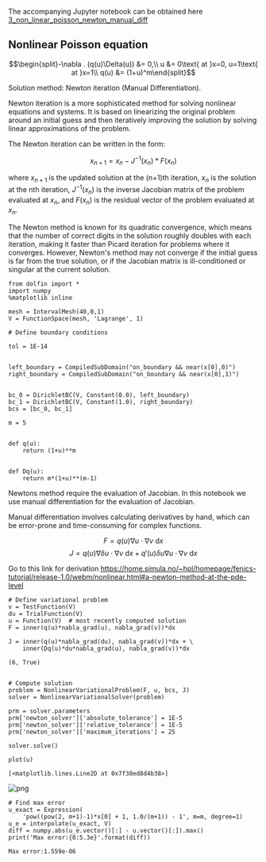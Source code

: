 The accompanying Jupyter notebook can be obtained here [3_non_linear_poisson_newton_manual_diff](../../../src/day-2/tutorials/3_non_linear_poisson_newton_manual_diff.ipynb)



## Nonlinear Poisson equation 

$$\begin{split}-\nabla . (q(u)\Delta(u)) &= 0,\\
u &= 0\text{ at }x=0, u=1\text{ at }x=1\\
q(u) &= (1+u)^m\end{split}$$

Solution method: Newton iteration (Manual Differentiation).

Newton iteration is a more sophisticated method for solving nonlinear equations and systems. It is based on linearizing the original problem around an initial guess and then iteratively improving the solution by solving linear approximations of the problem.

The Newton iteration can be written in the form:

$$x_{n+1} = x_n - J^{-1}(x_n) * F(x_n)$$

where $x_{n+1}$ is the updated solution at the (n+1)th iteration, $x_n$ is the solution at the nth iteration, $J^{-1}(x_n)$ is the inverse Jacobian matrix of the problem evaluated at $x_n$, and $F(x_n)$ is the residual vector of the problem evaluated at $x_n$.

The Newton method is known for its quadratic convergence, which means that the number of correct digits in the solution roughly doubles with each iteration, making it faster than Picard iteration for problems where it converges. However, Newton's method may not converge if the initial guess is far from the true solution, or if the Jacobian matrix is ill-conditioned or singular at the current solution.


```
from dolfin import *
import numpy
%matplotlib inline

mesh = IntervalMesh(40,0,1)
V = FunctionSpace(mesh, 'Lagrange', 1)
```


```
# Define boundary conditions

tol = 1E-14


left_boundary = CompiledSubDomain("on_boundary && near(x[0],0)")
right_boundary = CompiledSubDomain("on_boundary && near(x[0],1)")


bc_0 = DirichletBC(V, Constant(0.0), left_boundary)
bc_1 = DirichletBC(V, Constant(1.0), right_boundary)
bcs = [bc_0, bc_1]
```


```
m = 5


def q(u):
    return (1+u)**m


def Dq(u):
    return m*(1+u)**(m-1)
```

Newtons method require the evaluation of Jacobian. In this notebook we use manual differentiation for the evaluation of Jacobian.

Manual differentiation involves calculating derivatives by hand, which can be error-prone and time-consuming for complex functions.

$$F=q(u)\nabla u \cdot \nabla v\ \mathrm{d}x$$
$$J = q(u)\nabla \delta u \cdot \nabla v\ \mathrm{d}x + q'(u)\delta u\nabla u \cdot \nabla v\ \mathrm{d}x$$

Go to this link for derivation
https://home.simula.no/~hpl/homepage/fenics-tutorial/release-1.0/webm/nonlinear.html#a-newton-method-at-the-pde-level


```
# Define variational problem
v = TestFunction(V)
du = TrialFunction(V)
u = Function(V)  # most recently computed solution
F = inner(q(u)*nabla_grad(u), nabla_grad(v))*dx

J = inner(q(u)*nabla_grad(du), nabla_grad(v))*dx + \
    inner(Dq(u)*du*nabla_grad(u), nabla_grad(v))*dx
```




    (6, True)




```

# Compute solution
problem = NonlinearVariationalProblem(F, u, bcs, J)
solver = NonlinearVariationalSolver(problem)

prm = solver.parameters
prm['newton_solver']['absolute_tolerance'] = 1E-5
prm['newton_solver']['relative_tolerance'] = 1E-5
prm['newton_solver']['maximum_iterations'] = 25

solver.solve()
```


```
plot(u)
```




    [<matplotlib.lines.Line2D at 0x7f38ed8d4b38>]




    
![png](3_non_linear_poisson_newton_manual_diff_files/3_non_linear_poisson_newton_manual_diff_7_1.png)
    



```
# Find max error
u_exact = Expression(
    'pow((pow(2, m+1)-1)*x[0] + 1, 1.0/(m+1)) - 1', m=m, degree=1)
u_e = interpolate(u_exact, V)
diff = numpy.abs(u_e.vector()[:] - u.vector()[:]).max()
print('Max error:{0:5.3e}'.format(diff))
```

    Max error:1.559e-06



```

```


```

```
